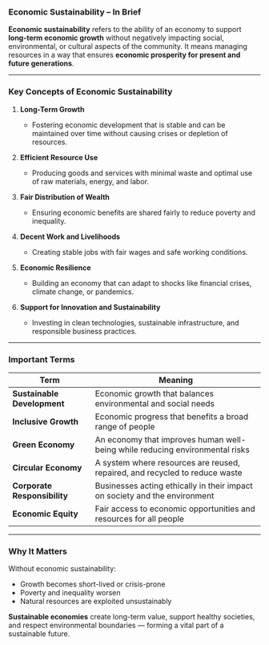 ### **Economic Sustainability – In Brief**

**Economic sustainability** refers to the ability of an economy to support **long-term economic growth** without negatively impacting social, environmental, or cultural aspects of the community. It means managing resources in a way that ensures **economic prosperity for present and future generations**.

---

### **Key Concepts of Economic Sustainability**

1. **Long-Term Growth**

   - Fostering economic development that is stable and can be maintained over time without causing crises or depletion of resources.

2. **Efficient Resource Use**

   - Producing goods and services with minimal waste and optimal use of raw materials, energy, and labor.

3. **Fair Distribution of Wealth**

   - Ensuring economic benefits are shared fairly to reduce poverty and inequality.

4. **Decent Work and Livelihoods**

   - Creating stable jobs with fair wages and safe working conditions.

5. **Economic Resilience**

   - Building an economy that can adapt to shocks like financial crises, climate change, or pandemics.

6. **Support for Innovation and Sustainability**

   - Investing in clean technologies, sustainable infrastructure, and responsible business practices.

---

### **Important Terms**

| **Term**                     | **Meaning**                                                                  |
| ---------------------------- | ---------------------------------------------------------------------------- |
| **Sustainable Development**  | Economic growth that balances environmental and social needs                 |
| **Inclusive Growth**         | Economic progress that benefits a broad range of people                      |
| **Green Economy**            | An economy that improves human well-being while reducing environmental risks |
| **Circular Economy**         | A system where resources are reused, repaired, and recycled to reduce waste  |
| **Corporate Responsibility** | Businesses acting ethically in their impact on society and the environment   |
| **Economic Equity**          | Fair access to economic opportunities and resources for all people           |

---

### **Why It Matters**

Without economic sustainability:

- Growth becomes short-lived or crisis-prone
- Poverty and inequality worsen
- Natural resources are exploited unsustainably

**Sustainable economies** create long-term value, support healthy societies, and respect environmental boundaries — forming a vital part of a sustainable future.
